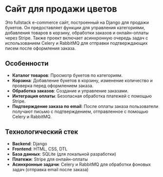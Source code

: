 # Сайт для продажи цветов

Это fullstack e-commerce сайт, построенный на Django для продажи букетов. Он предоставляет функции для управления категориями, добавления товаров в корзину, обработки заказов и онлайн-оплаты через Stripe. Также проект включает асинхронную очередь задач с использованием Celery и RabbitMQ для отправки подтверждающих писем после оформления заказа.

## Особенности

- **Каталог товаров**: Просмотр букетов по категориям.
- **Корзина**: Добавление букетов в корзину, изменение количество и проверка перед оформлением заказа.
- **Обработка заказов**: Создание и управление заказами.
- **Интеграция оплаты**: Безопасная обработка платежей с помощью Stripe.
- **Подтверждение заказа по email**: После оплаты заказа пользователи получают письмо с подтверждением, отправленное с помощью Celery и RabbitMQ.

## Технологический стек

- **Backend**: Django 
- **Frontend**: HTML, CSS, DTL
- **База данных**: SQLite (для локальной разработки)
- **Платежи**: Stripe для онлайн-оплаты
- **Асинхронные задачи**: Celery и RabbitMQ для обработки фоновых задач (отправка email после заказа)
